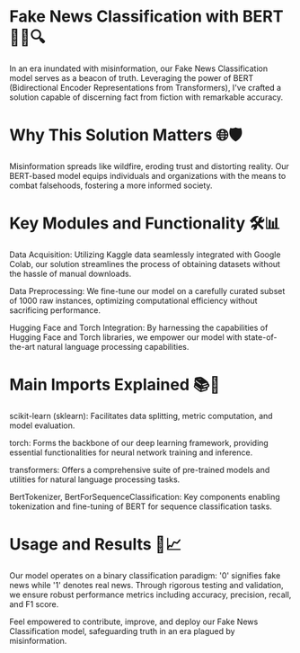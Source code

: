 

# Fake News Classification with BERT 🕵️‍♂️🔍
In an era inundated with misinformation, our Fake News Classification model serves as a beacon of truth. Leveraging the power of BERT (Bidirectional Encoder Representations from Transformers), I've crafted a solution capable of discerning fact from fiction with remarkable accuracy.

# Why This Solution Matters 🌐🛡️
Misinformation spreads like wildfire, eroding trust and distorting reality. Our BERT-based model equips individuals and organizations with the means to combat falsehoods, fostering a more informed society.

# Key Modules and Functionality 🛠️📊
  Data Acquisition: Utilizing Kaggle data seamlessly integrated with Google Colab, our solution streamlines the process of obtaining datasets without the hassle of manual downloads.

  Data Preprocessing: We fine-tune our model on a carefully curated subset of 1000 raw instances, optimizing computational efficiency without sacrificing performance.

Hugging Face and Torch Integration: By harnessing the capabilities of Hugging Face and Torch libraries, we empower our model with state-of-the-art natural language processing capabilities.

# Main Imports Explained 📚🔬
scikit-learn (sklearn): Facilitates data splitting, metric computation, and model evaluation.

torch: Forms the backbone of our deep learning framework, providing essential functionalities for neural network training and inference.

transformers: Offers a comprehensive suite of pre-trained models and utilities for natural language processing tasks.

BertTokenizer, BertForSequenceClassification: Key components enabling tokenization and fine-tuning of BERT for sequence classification tasks.

# Usage and Results 📝📈
Our model operates on a binary classification paradigm: '0' signifies fake news while '1' denotes real news. Through rigorous testing and validation, we ensure robust performance metrics including accuracy, precision, recall, and F1 score.

Feel empowered to contribute, improve, and deploy our Fake News Classification model, safeguarding truth in an era plagued by misinformation.
